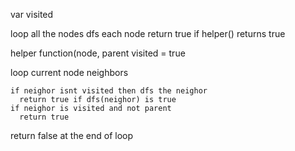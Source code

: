 var visited

loop all the nodes 
  dfs each node
    return true if helper() returns true
  
 
 helper function(node, parent 
  visited = true
  
  loop current node neighbors
    
    if neighor isnt visited then dfs the neighor
      return true if dfs(neighor) is true
    if neighor is visited and not parent
      return true
   return false at the end of loop


